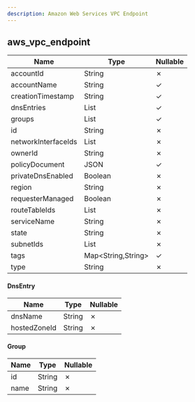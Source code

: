 ```yaml
---
description: Amazon Web Services VPC Endpoint
---
```

aws_vpc_endpoint
----------------

| **Name**            | **Type**           | **Nullable** |
| ------------------- | ------------------ | ------------ |
| accountId           | String             | &cross;      |
| accountName         | String             | &check;      |
| creationTimestamp   | String             | &check;      |
| dnsEntries          | List<DnsEntry>     | &check;      |
| groups              | List<Group>        | &check;      |
| id                  | String             | &cross;      |
| networkInterfaceIds | List<String>       | &cross;      |
| ownerId             | String             | &cross;      |
| policyDocument      | JSON               | &check;      |
| privateDnsEnabled   | Boolean            | &cross;      |
| region              | String             | &cross;      |
| requesterManaged    | Boolean            | &cross;      |
| routeTableIds       | List<String>       | &cross;      |
| serviceName         | String             | &cross;      |
| state               | String             | &cross;      |
| subnetIds           | List<String>       | &cross;      |
| tags                | Map<String,String> | &check;      |
| type                | String             | &cross;      |

#### DnsEntry
| **Name**     | **Type** | **Nullable** |
| ------------ | -------- | ------------ |
| dnsName      | String   | &cross;      |
| hostedZoneId | String   | &cross;      |

#### Group
| **Name** | **Type** | **Nullable** |
| -------- | -------- | ------------ |
| id       | String   | &cross;      |
| name     | String   | &cross;      |
